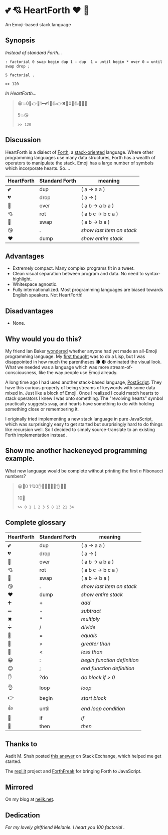 💕  💘  HeartForth ❤ 💞  
======================

An Emoji-based stack language

## Synopsis

*Instead of standard Forth...*

```
: factorial 0 swap begin dup 1 - dup  1 = until begin * over 0 = until swap drop ;

5 factorial .

>> 120 
```

*In HeartForth...*

> 😀💥0💞👉💕1➖💕1🙏👍👉✖💑0🙏👍💞💔😉
>
> 5💥😘  
> 
> `>> 120`

## Discussion

HeartForth is a dialect of
[Forth](https://en.wikipedia.org/wiki/Forth_%28programming_language%29), a
[stack-oriented](https://en.wikipedia.org/wiki/Stack-oriented_programming_language)
language. Where other programming languages use many data structures,
Forth has a wealth of operators to manipulate the stack. Emoji 
has a large number of symbols which incorporate hearts. So....

| HeartForth | Standard Forth | meaning |
| --- | --- | --- |
| 💕   | dup | ( a -> a a ) |
| 💔   | drop | ( a -> ) |
| 💑   | over | ( a b -> a b a ) |
| 💘   | rot | ( a b c -> b c a ) |
| 💞   | swap | ( a b -> b a ) |
| 😘   | . | *show last item on stack* |
| ❤   | dump | *show entire stack* |

## Advantages

* Extremely compact. Many complex programs fit in a tweet.
* Clean visual separation between program and data. No need to syntax-highlight.
* Whitespace agnostic. 
* Fully internationalized. Most programming languages are biased towards English speakers. Not HeartForth!

## Disadvantages

* None.

## Why would you do this?

My friend Ian Baker [wondered](https://twitter.com/raindrift/status/547536961171226625) whether
anyone had yet made an all-Emoji programming language.  My [first
thought](https://twitter.com/flipzagging/status/547815119473086465) was
to do a Lisp, but I was disappointed in how much the parentheses 🌘 🌒 
dominated the visual look. What we needed was a language which
was more stream-of-consciousness, like the way people use Emoji
already.

A long time ago I had used another stack-based language,
[PostScript](https://en.wikipedia.org/wiki/PostScript). They have
this curious property of being streams of keywords with some data
mixed in. Just like a block of Emoji. Once I realized I could match
hearts to stack operators I knew I was onto something. The "revolving hearts" 
symbol practically suggests `swap`, and hearts have something to do with
holding something close or remembering it. 

I originally tried implementing a new stack language in pure JavaScript, which was
surprisingly easy to get started but surprisingly hard to do things like
recursion well. So I decided to simply source-translate to an existing
Forth implementation instead.

## Show me another hackeneyed programming example.

What new language would be complete without printing the first *n* Fibonacci
numbers?

> 😀🌿0 1💘0✋💑➕💞💕😘👌💔😉
> 
> 10🌿 
>
> `>> 0 1 1 2 3 5 8 13 21 34`


## Complete glossary

| HeartForth | Standard Forth | meaning |
| --- | --- | --- |
| 💕   | dup | ( a -> a a ) |
| 💔   | drop | ( a -> ) |
| 💑   | over | ( a b -> a b a ) |
| 💘   | rot | ( a b c -> b c a ) |
| 💞   | swap | ( a b -> b a ) |
| 😘   | . | *show last item on stack* |
| ❤   | dump | *show entire stack* |
| ➕   | + | *add* |
| ➖   | - | *subtract* |
| ✖   | * | *multiply* |
| ➗   | / | *divide* |
| 🙏   | = | *equals* |
| 📢   | > | *greater than* |
| 📡   | < | *less than* |
| 😀   | : | *begin function definition*|
| 😉   | ; | *end function definition*|
| ✋   | ?do | *do block if > 0* |
| 👌   | loop | *loop* |
| 👉   | begin | *start block* |
| 👍   | until | *end loop condition* |
| 👐   | if | *if* |
| 👏   | then | *then* |


## Thanks to

Aadit M. Shah posted [this answer](https://stackoverflow.com/questions/13466600/how-would-i-go-about-implementing-a-simple-stack-based-programming-language)
on Stack Exchange, which helped me get started.

The [repl.it](https://github.com/replit) project and [ForthFreak](http://forthfreak.net/jsforth80x25.html) for bringing Forth to JavaScript.

## Mirrored

On my blog at [neilk.net](http://neilk.net/blog/2015/02/14/heartforth/).

## Dedication

*For my lovely girlfriend Melanie. I heart you 100 factorial .*

